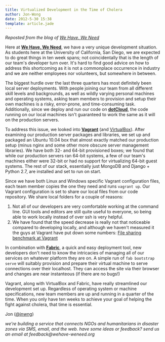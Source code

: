 ```yaml
---
title: Virtualized Development in the Time of Cholera
author: Jon-Wong
date: 2012-5-30 15:38
template: article.jade
---
```


_Reposted from the blog of [We Have, We Need](http://whwn.tumblr.com/post/24088816666/virtualized-development)_

Here at **[We Have, We Need](http://www.wehave-weneed.org)**, we have a very unique development situation. As students here at the University of California, San Diego, we are expected to do great things in ten week spans; not coincidentally that is the length of our team's developer turn over. It's hard to find good advice on how to address this shortcoming as it is not a commonplace occurrence in industry and we are neither employees nor volunteers, but somewhere in between.

The biggest hurdle over the last three quarters has most definitely been local server deployments. With people joining our team from all different skill levels and backgrounds, as well as wildly varying personal machines and operating systems, asking team members to provision and setup their own machines is a risky, error-prone, and time-consuming task. Additionally, since we deploy and run our code on **[dotCloud](http://www.dotcloud.com)**, the code running on our local machines isn't guaranteed to work the same as it will on the production servers.

To address this issue, we looked into **[Vagrant](http://www.vagrantup.com)** (and [VirtualBox](http://www.virtualbox.org)). After examining our production server packages and libraries, we set up and packaged an Ubuntu 10.04 box that almost exactly matched our production setup (minus nginx and some other more obscure server management libraries). We have both 32- and 64-bit provisioned boxes; we found that while our production servers ran 64-bit systems, a few of our team's machines either were 32-bit or had no support for virtualizing 64-bit guest systems. The rest of our stack, essentially just MongoDB and Django + Python 2.7, are installed and set to run on start. 

Since we have both Linux and Windows specific Vagrant configuration files, each team member copies the one they need and runs `vagrant up`. Our Vagrant configuration is set to share our local files from our code repository. We share local folders for a couple of reasons:

1. Not all of our developers are very comfortable working at the command line. GUI tools and editors are still quite useful to everyone, so being able to work locally instead of over ssh is very helpful. 
2. We have found that the speed decrease is really not that noticeable compared to developing locally, and although we haven't measured it the guys at Vagrant have put down some numbers: [File sharing benchmark at Vagrant](http://vagrantup.com/docs/nfs.html)

In combination with **[Fabric](http://www.fabfile.org)**, a quick and easy deployment tool, new developers don't need to know the intricacies of managing all of our services on whatever platform they are on. A simple run of `fab bootstrap serve` will suitably provision and prepare their virtual machine to serve connections over their localhost. They can access the site via their browser and changes are near instanteous (if there are no bugs!) 

Vagrant, along with VirtualBox and Fabric, have really streamlined our development set up. Regardless of operating system or machine specifications, new team members are up and running in a quarter of the time. When you only have ten weeks to achieve your goal of helping the fight against cholera, that time is essential.

Jon ([@jnwng](http://twitter.com/jnwng))

_we're building a service that connects NGOs and humanitarians in disaster zones via SMS, email, and the web. have some ideas or feedback? send us an email at feedback@wehave-weneed.org_

